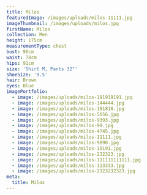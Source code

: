 ```yaml
---
title: Milos
featuredImage: /images/uploads/milos-11111.jpg
imageThumbnail: /images/uploads/milos.jpg
firstName: Milos
collection: Men
height: 175cm
measurementType: chest
bust: 96cm
waist: 78cm
hips: 91cm
size: 'Shirt M, Pants 32"'
shoeSize: '9.5'
hair: Brown
eyes: Blue
imagePortfolio:
  - image: /images/uploads/milos-191919191.jpg
  - image: /images/uploads/milos-144444.jpg
  - image: /images/uploads/milos-181818.jpg
  - image: /images/uploads/milos-5656.jpg
  - image: /images/uploads/milos-9393.jpg
  - image: /images/uploads/milos-99.jpg
  - image: /images/uploads/milos-4745.jpg
  - image: /images/uploads/milos-11111.jpg
  - image: /images/uploads/milos-9898.jpg
  - image: /images/uploads/milos-19191.jpg
  - image: /images/uploads/milos-232323.jpg
  - image: /images/uploads/milos-111111111111.jpg
  - image: /images/uploads/milos-113333.jpg
  - image: /images/uploads/milos-2323232323.jpg
meta:
  title: Milos
---
```


